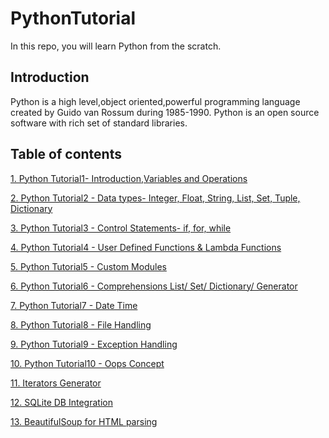 # PythonTutorial
In this repo, you will learn Python from the scratch.

## Introduction
Python is a high level,object oriented,powerful programming language created by Guido van Rossum during 1985-1990. Python is an open source software with rich set of standard libraries.

## Table of contents
[1. Python Tutorial1- Introduction,Variables and Operations](http://nbviewer.jupyter.org/gist/SnehalThakur/4c5f386cbbc55ddf25b570fb1a7efb12)

[2. Python Tutorial2 - Data types- Integer, Float, String, List, Set, Tuple, Dictionary](https://github.com/SnehalThakur/PythonTutorial/tree/master/PythonDataTypes)

[3. Python Tutorial3 - Control Statements- if, for, while](https://github.com/SnehalThakur/PythonTutorial/tree/master/ControlStatements)

[4. Python Tutorial4 - User Defined Functions & Lambda Functions](https://github.com/SnehalThakur/PythonTutorial/tree/master/UserDefinedFunctions)

[5. Python Tutorial5 - Custom Modules](https://github.com/SnehalThakur/PythonTutorial/tree/master/Modules)

[6. Python Tutorial6 - Comprehensions List/ Set/ Dictionary/ Generator](https://github.com/SnehalThakur/PythonTutorial/tree/master/Comprehensions)

[7. Python Tutorial7 - Date Time](https://github.com/SnehalThakur/PythonTutorial/tree/master/DateTime)

[8. Python Tutorial8 - File Handling](https://github.com/SnehalThakur/PythonTutorial/tree/master/FileHandling)

[9. Python Tutorial9 - Exception Handling](https://github.com/SnehalThakur/PythonTutorial/tree/master/ExceptionHandling)

[10. Python Tutorial10 - Oops Concept](https://github.com/SnehalThakur/PythonTutorial/tree/master/OOPs)

[11. Iterators Generator](https://github.com/SnehalThakur/PythonTutorial/tree/master/Iterator_Generator)

[12. SQLite DB Integration](https://github.com/SnehalThakur/PythonTutorial/tree/master/SQLiteDBIntegration)

[13. BeautifulSoup for HTML parsing](https://github.com/SnehalThakur/PythonTutorial/tree/master/BeautifulSoup)
